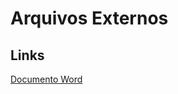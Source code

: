 # Arquivos Externos

## Links

<a href="https://docs.google.com/document/d/1rXuCCEJbcGFIcld632FJyfMciTeLSRKdr_ny-Ajp0w8/edit">Documento Word</a>
